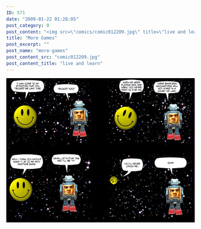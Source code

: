 ```yaml
---
ID: 571
date: "2009-01-22 01:28:05"
post_category: 0
post_content: "<img src=\"comics/comic012209.jpg\" title=\"live and learn\" />"
title: "More Games"
post_excerpt: ""
post_name: "more-games"
post_content_src: "comic012209.jpg"
post_content_title: "live and learn"
---
```



[![live and learn](/comics-hi-res/comic012209.jpg)](/comics-hi-res/comic012209.jpg "live and learn")
